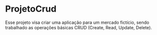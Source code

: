 # ProjetoCrud
Esse projeto visa criar uma aplicação para um mercado fictício, sendo trabalhado as operações básicas CRUD (Create, Read, Update, Delete).
